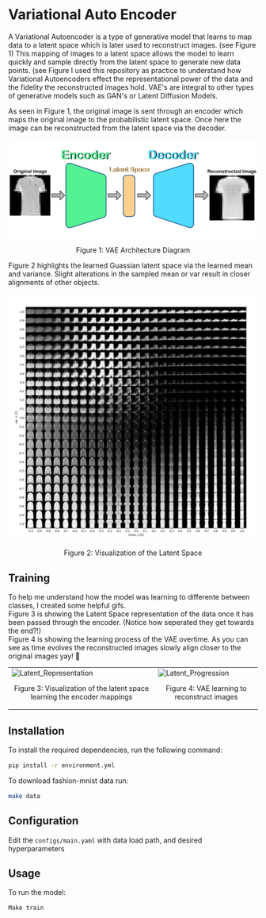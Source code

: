 # Variational Auto Encoder

A Variational Autoencoder is a type of generative model that learns to map data to a latent space which is later used to reconstruct images. (see Figure 1)
This mapping of images to a latent space allows the model to learn quickly and sample directly from the latent space to generate new data points. (see Figure 
I used this repository as practice to understand how Variational Autoencoders effect the representational power of the data and the fidelity the reconstructed images hold.
VAE's are integral to other types of generative models such as GAN's or Latent Diffusion Models.  


As seen in Figure 1, the original image is sent through an encoder which maps the original image to the probabilistic latent space. Once here the image can be reconstructed from the latent space via the decoder.  

<div align="center">
  <img align="center" src="https://github.com/Lukeyfish/VAE/blob/main/imgs/VAE_Diagram.png" alt="VAE_Diagram">
  <p style="text-align: center;"> 
    Figure 1: VAE Architecture Diagram
  </p>
</div>


Figure 2 highlights the learned Guassian latent space via the learned mean and variance. Slight alterations in the sampled mean or var result in closer alignments of other objects. 

<div align="center">
  <img align="center" height=500, src="https://github.com/Lukeyfish/VAE/blob/main/imgs/Latent_Space.png" alt="Latent_Space">
  <p>Figure 2: Visualization of the Latent Space</p>
</div>



## Training

To help me understand how the model was learning to differente between classes, I created some helpful gifs.  
Figure 3 is showing the Latent Space representation of the data once it has been passed through the encoder. (Notice how seperated they get towards the end?!)  
Figure 4 is showing the learning process of the VAE overtime. As you can see as time evolves the reconstructed images slowly align closer to the original images yay! 🎉
<div align="center">
  <table>
    <tr>
      <td>
        <img height=400, src="https://github.com/Lukeyfish/VAE/blob/main/imgs/Latent_Representation.gif" alt="Latent_Representation">
        <p align="center">Figure 3: Visualization of the latent space learning the encoder mappings</p>
      </td>
      <td>
        <img height=400, src="https://github.com/Lukeyfish/VAE/blob/main/imgs/Latent_Progression.gif" alt="Latent_Progression" width="400">
        <p align="center">Figure 4: VAE learning to reconstruct images</p>
      </td>
    </tr>
  </table>
</div>





## Installation

To install the required dependencies, run the following command:

```bash
pip install -r environment.yml
```

To download fashion-mnist data run:

```bash
make data
```

## Configuration

Edit the `configs/main.yaml` with data load path, and desired hyperparameters

## Usage

To run the model:

```bash
Make train
```


